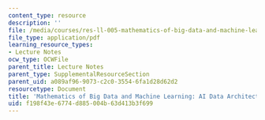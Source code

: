 ```yaml
---
content_type: resource
description: ''
file: /media/courses/res-ll-005-mathematics-of-big-data-and-machine-learning-january-iap-2020/f198f43e6774d885004b63d413b3f699_MITRES_LL_005IAP20_Supplemental_Ses02_Part2.pdf
file_type: application/pdf
learning_resource_types:
- Lecture Notes
ocw_type: OCWFile
parent_title: Lecture Notes
parent_type: SupplementalResourceSection
parent_uid: a089af96-9073-c2c0-3554-6fa1d28d62d2
resourcetype: Document
title: 'Mathematics of Big Data and Machine Learning: AI Data ArchitectureProcessing'
uid: f198f43e-6774-d885-004b-63d413b3f699
---
```

